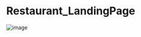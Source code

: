 # Restaurant_LandingPage
![image](https://user-images.githubusercontent.com/57264679/216781148-d88f457d-958c-4046-8bde-cdd592664932.png)
